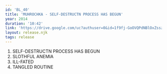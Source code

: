 ```yaml
---
id: 'BL_40'
title: 'MUHROCHKA - SELF-DESTRUCTN PROCESS HAS BEGUN'
year: 2014
duration: '10:42'
link: 'https://drive.google.com/uc?authuser=0&id=1f9fj-GoOVQPdNBlOxZsszWu66ZEMhikg&export=download'
layout: release.njk
tags: release
---
```


01. SELF-DESTRUCTN PROCESS HAS BEGUN
02. SLOTHFUL ANEMIA
03. ILL-FATED
04. TANGLED ROUTINE